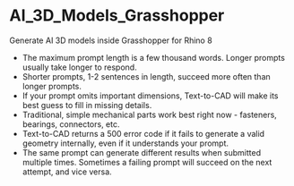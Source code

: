 # AI_3D_Models_Grasshopper
Generate AI 3D models inside Grasshopper for Rhino 8


- The maximum prompt length is a few thousand words. Longer prompts usually take longer to respond.
- Shorter prompts, 1-2 sentences in length, succeed more often than longer prompts.
- If your prompt omits important dimensions, Text-to-CAD will make its best guess to fill in missing details.
- Traditional, simple mechanical parts work best right now - fasteners, bearings, connectors, etc.
- Text-to-CAD returns a 500 error code if it fails to generate a valid geometry internally, even if it understands your prompt.
- The same prompt can generate different results when submitted multiple times. Sometimes a failing prompt will succeed on the next attempt, and vice versa.

